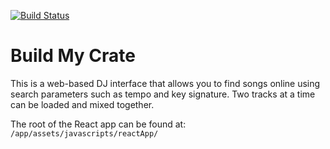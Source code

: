 [![Build Status](https://travis-ci.org/drewmoore/buildmycrate.svg?branch=master)](https://travis-ci.org/drewmoore/buildmycrate)

# Build My Crate
This is a web-based DJ interface that allows you to find songs online using
search parameters such as tempo and key signature. Two tracks at a time can be
loaded and mixed together.

The root of the React app can be found at:
`/app/assets/javascripts/reactApp/`
